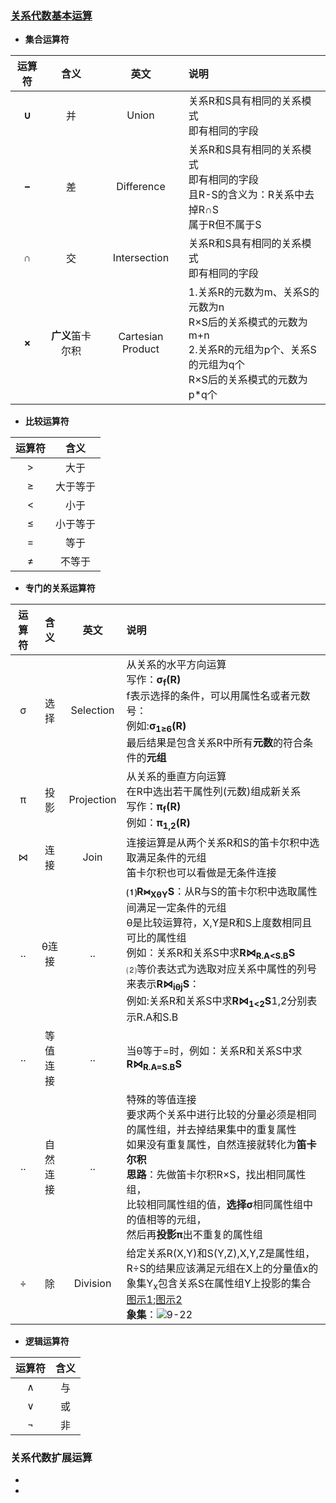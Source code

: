 ### [关系代数基本运算](https://blog.csdn.net/zanfeng/article/details/78042505)
  + **集合运算符**
  
  |运算符|含义|英文|说明|
  |:---:|:---:|:---:|:---|
  |**∪**|并|Union|关系R和S具有相同的关系模式<br>即有相同的字段|
  |**−**|差|Difference|关系R和S具有相同的关系模式<br>即有相同的字段<br>且R-S的含义为：R关系中去掉R∩S<br>属于R但不属于S|
  |**∩**|交|Intersection|关系R和S具有相同的关系模式<br>即有相同的字段|
  |**×**|**广义**笛卡尔积|Cartesian Product|1.关系R的元数为m、关系S的元数为n<br>R×S后的关系模式的元数为m+n<br>2.关系R的元组为p个、关系S的元组为q个<br>R×S后的关系模式的元数为p*q个|
  + **比较运算符**
  
  |运算符|含义|
  |:---:|:---:|
  |>|大于|
  |≥|大于等于|
  |<|小于|
  |≤|小于等于|
  |=|等于|
  |≠|不等于|
  + **专门的关系运算符**
  
  |运算符|含义|英文|说明|
  |:---:|:---:|:---:|:---|
  |σ|选择|Selection|从关系的水平方向运算<br>写作：**σ<sub>f</sub>(R)**<br>f表示选择的条件，可以用属性名或者元数号：<br>例如:**σ<sub>1≥6</sub>(R)**<br>最后结果是包含关系R中所有**元数**的符合条件的**元组**|
  |π|投影|Projection|从关系的垂直方向运算<br>在R中选出若干属性列(元数)组成新关系<br>写作：**π<sub>f</sub>(R)**<br>例如：**π<sub>1,2</sub>(R)**|
  |⋈|连接|Join|连接运算是从两个关系R和S的笛卡尔积中选取满足条件的元组<br>笛卡尔积也可以看做是无条件连接|
  |..|θ连接|..|**⑴R⋈<sub>XθY</sub>S**：从R与S的笛卡尔积中选取属性间满足一定条件的元组<br>θ是比较运算符，X,Y是R和S上度数相同且可比的属性组<br>例如：关系R和关系S中求**R⋈<sub>R.A<S.B</sub>S**<br>⑵等价表达式为选取对应关系中属性的列号来表示**R⋈<sub>iθj</sub>S**：<br>例如:关系R和关系S中求**R⋈<sub>1<2</sub>S**1,2分别表示R.A和S.B|
  |..|等值连接|..|当θ等于=时，例如：关系R和关系S中求**R⋈<sub>R.A=S.B</sub>S**|
  |..|自然连接|..|特殊的等值连接<br>要求两个关系中进行比较的分量必须是相同的属性组，并去掉结果集中的重复属性<br>如果没有重复属性，自然连接就转化为**笛卡尔积**<br>**思路**：先做笛卡尔积R×S，找出相同属性组，<br>比较相同属性组的值，**选择σ**相同属性组中的值相等的元组，<br>然后再**投影π**出不重复的属性组|
  |÷|除|Division|给定关系R(X,Y)和S(Y,Z),X,Y,Z是属性组，R÷S的结果应该满足元组在X上的分量值x的象集Y<sub>x</sub>包含关系S在属性组Y上投影的集合<br>[图示1](https://blog.csdn.net/weixin_42023723/article/details/80876568);[图示2](https://wenku.baidu.com/view/eac2847e1611cc7931b765ce050876323112748a.html)<br>**象集**：![9-22](https://github.com/flysafely/Software-Design-Engineer-Note/blob/master/%E7%AC%AC%E4%B9%9D%E7%AB%A0-%E6%95%B0%E6%8D%AE%E5%BA%93%E6%8A%80%E6%9C%AF%E5%9F%BA%E7%A1%80/%E6%9C%AC%E7%AB%A0%E5%9B%BE%E7%A4%BA/9-22.jpg)|
  + **逻辑运算符**
  
  |运算符|含义|
  |:---:|:---:|
  |∧|与|
  |∨|或|
  |¬|非|
  
### 关系代数扩展运算
  + 
  +

